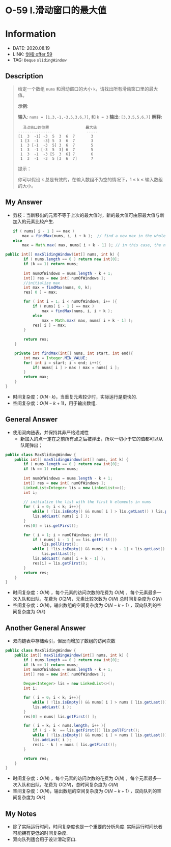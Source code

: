 # O-59 I.滑动窗口的最大值

# Information

- DATE: 2020.08.19
- LINK: [剑指 offer 59](https://leetcode-cn.com/problems/hua-dong-chuang-kou-de-zui-da-zhi-lcof/)
- TAG: `Deque` `slidingWindow`

## Description

> 给定一个数组 `nums` 和滑动窗口的大小 `k`，请找出所有滑动窗口里的最大值。
>
> **示例**:
>
> **输入**: `nums = [1,3,-1,-3,5,3,6,7]`, 和 `k = 3`
> **输出**: `[3,3,5,5,6,7]` 
> **解释:** 
>
> ```
>   滑动窗口的位置                最大值
> ---------------               -----
> [1  3  -1] -3  5  3  6  7       3
>  1 [3  -1  -3] 5  3  6  7       3
>  1  3 [-1  -3  5] 3  6  7       5
>  1  3  -1 [-3  5  3] 6  7       5
>  1  3  -1  -3 [5  3  6] 7       6
>  1  3  -1  -3  5 [3  6  7]      7
> ```
>
>
> 提示：
>
> 你可以假设 k 总是有效的，在输入数组不为空的情况下，1 ≤ k ≤ 输入数组的大小。
>

## My Answer

- 剪枝：当新移出的元素不等于上次的最大值时，新的最大值可由原最大值与新加入的元素比较产生.

  ```java
  if ( nums[ i - 1 ] == max ) 
      max = findMax(nums, i, i + k );  // find a new max in the whole window range
  else
      max = Math.max( max, nums[ i + k - 1] ); // in this case, the new max must be the old max or the new element
  ```

```java
public int[] maxSlidingWindow(int[] nums, int k) {
        if ( nums.length == 0 ) return new int[0];
    	if (k == 1) return nums;
    
        int numOfWindows = nums.length - k + 1;
        int[] res = new int[ numOfWindows ];
    	//initialize max
        int max = findMax(nums, 0, k);
        res[ 0 ] = max;

        for ( int i = 1; i < numOfWindows; i++ ){
            if ( nums[ i - 1 ] == max ) 
                max = findMax(nums, i, i + k );
            else
                max = Math.max( max, nums[ i + k - 1] );
            res[ i ] = max;
        }
        
        return res;
    }

    private int findMax(int[] nums, int start, int end){
        int max = Integer.MIN_VALUE;
        for( int i = start; i < end; i++){
            if( nums[ i ] > max ) max = nums[ i ];
        }
        return max;
    }
}
```

- 时间复杂度：$O(N\cdot k)$，当重复元素较少时，实际运行是更快的.
- 空间复杂度：$O(N - k +1)$，用于输出数组.

## General Answer

- 使用双向链表，并保持其非严格递减性
  - 新加入的点一定在之前所有点之后被弹出，所以一切小于它的值都可以从队尾弹出；

```java
public class MaxSlidingWindow {
    public int[] maxSlidingWindow(int[] nums, int k) {
        if ( nums.length == 0 ) return new int[0];
        if (k == 1) return nums;
        
        int numOfWindows = nums.length - k + 1;
        int[] res = new int[ numOfWindows ];
        LinkedList<Integer> lis = new LinkedList<>();
        int i;
		
        // initialize the list with the first k elements in nums
        for ( i = 0; i < k; i++){
            while ( !lis.isEmpty() && nums[ i ] > lis.getLast() ) lis.pollLast();
            lis.addLast( nums[ i ] );
        }
        res[0] = lis.getFirst();

        for ( i = 1; i < numOfWindows; i++ ){
            if ( nums[ i - 1 ] == lis.getFirst()) 
                lis.pollFirst();
            while ( !lis.isEmpty() && nums[ i + k - 1] > lis.getLast() )
                lis.pollLast();
            lis.addLast( nums[ i + k - 1] );
            res[i] = lis.getFirst();
        }
        return res;
    }
}   
```

- 时间复杂度：$O(N)$ ，每个元素的访问次数的花费为 $O(N)$ ，每个元素最多一次入队和出队，花费为 $O(2N)$，元素比较次数为 $O(N)$ 总时间复杂度为 $O(N)$
- 空间复杂度：$O(N)$，输出数组的空间复杂度为 $O(N-k+1)$ ，双向队列的空间复杂度为 $O(k)$

## Another General Answer

- 双向链表中存储索引，但反而增加了数组的访问次数

```java
public class MaxSlidingWindow {
    public int[] maxSlidingWindow(int[] nums, int k) {
        if ( nums.length == 0 ) return new int[0];
        if (k == 1) return nums;
        int numOfWindows = nums.length - k + 1;
        int[] res = new int[ numOfWindows ];
        
        Deque<Integer> lis = new LinkedList<>();
        int i;

        for ( i = 0; i < k; i++){
            while ( !lis.isEmpty() && nums[ i ] > nums [ lis.getLast()] ) lis.pollLast();
            lis.addLast( i );
        }
        res[0] = nums[ lis.getFirst() ];

        for ( i = k; i < nums.length; i++ ){
            if ( i - k  == lis.getFirst()) lis.pollFirst();
            while ( !lis.isEmpty() && nums[ i ] > nums [ lis.getLast()] ) lis.pollLast();
            lis.addLast( i );
            res[i - k ] = nums [ lis.getFirst()];
        }

        return res;
    }
}
```

- 时间复杂度：$O(N)$ ，每个元素的访问次数的花费为 $O(N)$ ，每个元素最多一次入队和出队，花费为 $O(2N)$，总时间复杂度为 $O(N)$
- 空间复杂度：$O(N)$，输出数组的空间复杂度为 $O(N-k+1)$ ，双向队列的空间复杂度为 $O(k)$

## My Notes

- 除了实际运行时间，时间复杂度也是一个重要的分析角度. 实际运行时间长者可能拥有更低的时间复杂度.
- 双向队列适合用于设计滑动窗口.